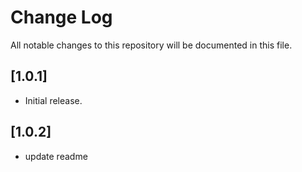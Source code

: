 # Change Log

All notable changes to this repository will be documented in this file.

## [1.0.1]

- Initial release.

## [1.0.2]

- update readme
